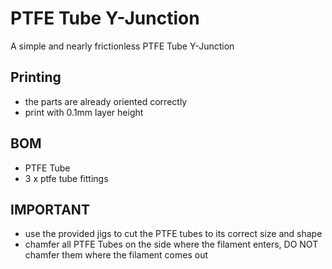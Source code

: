 # PTFE Tube Y-Junction

A simple and nearly frictionless PTFE Tube Y-Junction

## Printing
- the parts are already oriented correctly  
- print with 0.1mm layer height

## BOM
- PTFE Tube
- 3 x ptfe tube fittings

## IMPORTANT
- use the provided jigs to cut the PTFE tubes to its correct size and shape
- chamfer all PTFE Tubes on the side where the filament enters, DO NOT chamfer them where the filament comes out
